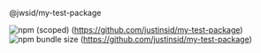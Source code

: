 @jwsid/my-test-package

![npm (scoped)](https://img.shields.io/npm/v/@jwsid/my-test-package)
(https://github.com/justinsid/my-test-package)
![npm bundle size](https://img.shields.io/bundlephobia/min/my-test-package?color=orange)
(https://github.com/justinsid/my-test-package)